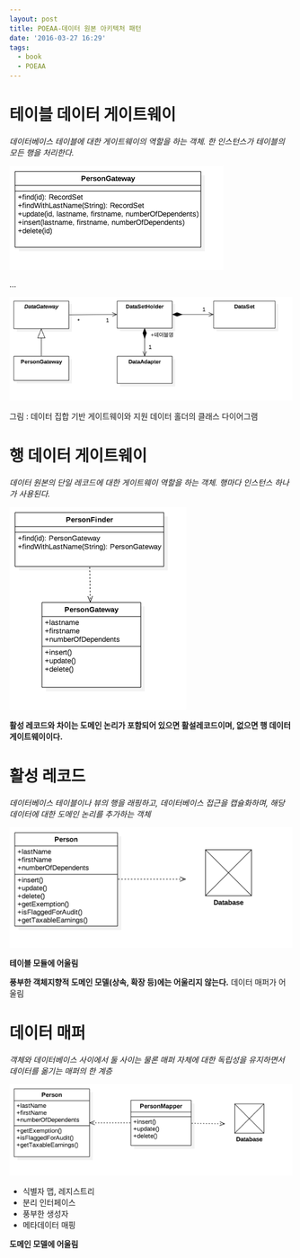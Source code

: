 ```yaml
---
layout: post
title: POEAA-데이터 원본 아키텍처 패턴
date: '2016-03-27 16:29'
tags:
  - book
  - POEAA
---
```


# 테이블 데이터 게이트웨이

_데이터베이스 테이블에 대한 게이트웨이의 역할을 하는 객체. 한 인스턴스가 테이블의 모든 행을 처리한다._

![테이블 데이터 게이트웨이](/attach/2016/POEAA/ClassDiagram-TableGateway.png)

...

![테이블 데이터 게이트웨이](/attach/2016/POEAA/ClassDiagram-DataSet.png)

그림 : 데이터 집합 기반 게이트웨이와 지원 데이터 홀더의 클래스 다이어그램

# 행 데이터 게이트웨이

_데이터 원본의 단일 레코드에 대한 게이트웨이 역할을 하는 객체. 행마다 인스턴스 하나가 사용된다._

![행 데이터 게이트웨이](/attach/2016/POEAA/ClassDiagram-RowDataGateway.png)

**활성 레코드와 차이는 도메인 논리가 포함되어 있으면 활설레코드이며, 없으면 행 데이터 게이트웨이이다.**

# 활성 레코드

_데이터베이스 테이블이나 뷰의 행을 래핑하고, 데이터베이스 접근을 캡슐화하며, 해당 데이터에 대한 도메인 논리를
추가하는 객체_

![합성 레코드](/attach/2016/POEAA/ClassDiagram-ActiveRecord.png)

**테이블 모듈에 어울림**

**풍부한 객체지향적 도메인 모델(상속, 확장 등)에는 어울리지 않는다.**
데이터 매퍼가 어울림


# 데이터 매퍼

_객체와 데이터베이스 사이에서 둘 사이는 물론 매퍼 자체에 대한 독립성을 유지하면서 데이터를 옮기는 매퍼의 한 계층_

![데이터 매퍼](/attach/2016/POEAA/ClassDiagram-DataMapper.png)

- 식별자 맵, 레지스트리
- 분리 인터페이스
- 풍부한 생성자
- 메타데이터 매핑

**도메인 모델에 어울림**
